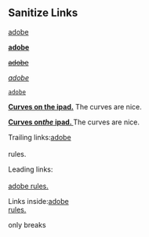 ## Sanitize Links

[adobe](https://www.adobe.com)

**[adobe](https://www.adobe.com)**

~~[adobe](https://www.adobe.com)~~

*[adobe](https://www.adobe.com)*

*[](https://www.adobe.com)*

[`adobe`](https://www.adobe.com)

**[Curves on the ipad.](https://www.adobe.com)** The curves are nice.

**[Curves on*the* ipad. ](https://www.adobe.com)** The curves are nice.

Trailing links:[adobe](https://www.adobe.com)\
\
rules.

Leading links:\
\
[adobe rules.](https://www.adobe.com)

Links inside:[adobe<br>rules.](https://www.adobe.com)

only breaks\
\
\
[](https://www.adobe.com)
